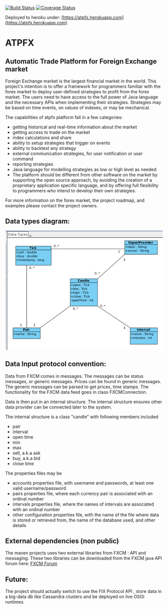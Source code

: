 [![Build Status](https://travis-ci.org/cosminj/atpfx.svg?branch=master)](https://travis-ci.org/cosminj/atpfx)
[![Coverage Status](https://img.shields.io/coveralls/cosminj/atpfx.svg?branch=master)](https://coveralls.io/r/cosminj/atpfx?branch=master)

Deployed to heroku under: [https://atpfx.herokuapp.com](https://atpfx.herokuapp.com) 

ATPFX
=====
## Automatic Trade Platform for Foreign Exchange market

Foreign Exchange market is the largest financial market in the world. This project's intention is to offer a framework for programmers familiar with the forex market to deploy user-defined strategies to profit from the forex market. The users need to have access to the full power of Java language and the necessary APIs when implementing their strategies. Strategies may be based on time events, on values of indexes, or may be mechanical.

The capabilities of atpfx platform fall in a few categories:

 - getting historical and real-time information about the market
 - getting access to trade on the market
 - index calculations and share
 - ability to setup strategies that trigger on events
 - ability to backtest any strategy
 - external communication strategies, for user notification or user command
 - reporting strategies
 - Java language for modelling strategies as low or high level as needed
 - The platform should be different from other software on the market by supporting the open source approach, by avoiding the creation of a proprietary application specific language, and by offering full flexibility to programmers who intend to develop their own strategies.

For more information on the forex market, the project roadmap, and examples please contact the project owners.

## Data types diagram:
![alt text](/doc/diagrams/DataTypesDiagram.png "DataTypesDiagram.png")

## Data Input protocol convention:
Data from FXCM comes in messages. The messages can be status messages, or generic messages. Prices can be found in generic messages.
The generic messages can be parsed to get prices, time stamps.
The functionality for the FXCM data feed goes in class FXCMConnection.

Data is then put in an internal structure.
The internal structure ensures other data provider can be connected later to the system.

The internal structure is a class "candle" with following members included

- pair
- interval
- open time
- min
- max
- sell, a.k.a ask
- buy, a.k.a bid
- close time

The properties files may be

- accounts properties file, with username and passwords, at least one valid username/password
- pairs properties file, where each currency pair is associated with an ordinal number
- intervals properties file, where the names of intervals are associated with an ordinal number
- other configuration properties file, with the name of the file where data is stored
  or retrieved from, the name of the database used, and other details

## External dependencies (non public)

The maven projects uses two external libraries from FXCM : API and messaging. These two libraries can be downloaded from the FXCM java API forum here: [FXCM Forum](http://www.dailyfx.com/forex_forum/java-trading-api-support/63933-java-trading-api-builds-subscribe-updates.html)


## Future:

The project should actually switch to use the FIX Protocol API , store data in a big-data db like Cassandra clusters and be deployed on live OSGI runtimes.
